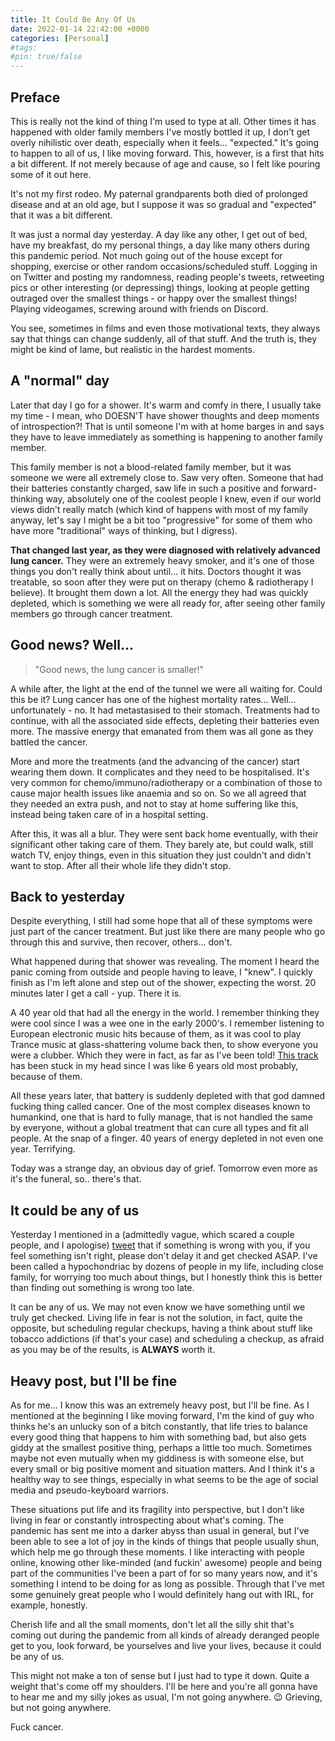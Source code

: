 ```yaml
---
title: It Could Be Any Of Us
date: 2022-01-14 22:42:00 +0000
categories: [Personal]
#tags:
#pin: true/false
---
```


## Preface
This is really not the kind of thing I'm used to type at all. Other times it has happened with older family members I've mostly bottled it up, I don't get overly nihilistic over death, especially when it feels... "expected." It's going to happen to all of us, I like moving forward. This, however, is a first that hits a bit different. If not merely because of age and cause, so I felt like pouring some of it out here.

It's not my first rodeo. My paternal grandparents both died of prolonged disease and at an old age, but I suppose it was so gradual and "expected" that it was a bit different.

It was just a normal day yesterday. A day like any other, I get out of bed, have my breakfast, do my personal things, a day like many others during this pandemic period. Not much going out of the house except for shopping, exercise or other random occasions/scheduled stuff. Logging in on Twitter and posting my randomness, reading people's tweets, retweeting pics or other interesting (or depressing) things, looking at people getting outraged over the smallest things - or happy over the smallest things! Playing videogames, screwing around with friends on Discord.

You see, sometimes in films and even those motivational texts, they always say that things can change suddenly, all of that stuff. And the truth is, they might be kind of lame, but realistic in the hardest moments.

## A "normal" day
Later that day I go for a shower. It's warm and comfy in there, I usually take my time - I mean, who DOESN'T have shower thoughts and deep moments of introspection?! That is until someone I'm with at home barges in and says they have to leave immediately as something is happening to another family member.

This family member is not a blood-related family member, but it was someone we were all extremely close to. Saw very often. Someone that had their batteries constantly charged, saw life in such a positive and forward-thinking way, absolutely one of the coolest people I knew, even if our world views didn't really match (which kind of happens with most of my family anyway, let's say I might be a bit too "progressive" for some of them who have more "traditional" ways of thinking, but I digress). 

**That changed last year, as they were diagnosed with relatively advanced lung cancer.** They were an extremely heavy smoker, and it's one of those things you don't really think about until... it hits. Doctors thought it was treatable, so soon after they were put on therapy (chemo & radiotherapy I believe). It brought them down a lot. All the energy they had was quickly depleted, which is something we were all ready for, after seeing other family members go through cancer treatment.

## Good news? Well...
 >"Good news, the lung cancer is smaller!" 
 
 A while after, the light at the end of the tunnel we were all waiting for. Could this be it? Lung cancer has one of the highest mortality rates... Well... unfortunately - no. It had metastasised to their stomach. Treatments had to continue, with all the associated side effects, depleting their batteries even more. The massive energy that emanated from them was all gone as they battled the cancer.

More and more the treatments (and the advancing of the cancer) start wearing them down. It complicates and they need to be hospitalised. It's very common for chemo/immuno/radiotherapy or a combination of those to cause major health issues like anaemia and so on. So we all agreed that they needed an extra push, and not to stay at home suffering like this, instead being taken care of in a hospital setting.

After this, it was all a blur. They were sent back home eventually, with their significant other taking care of them. They barely ate, but could walk, still watch TV, enjoy things, even in this situation they just couldn't and didn't want to stop. After all their whole life they didn't stop.

## Back to yesterday
Despite everything, I still had some hope that all of these symptoms were just part of the cancer treatment. But just like there are many people who go through this and survive, then recover, others... don't.

What happened during that shower was revealing. The moment I heard the panic coming from outside and people having to leave, I "knew". I quickly finish as I'm left alone and step out of the shower, expecting the worst. 20 minutes later I get a call - yup. There it is.

A 40 year old that had all the energy in the world. I remember thinking they were cool since I was a wee one in the early 2000's. I remember listening to European electronic music hits because of them, as it was cool to play Trance music at glass-shattering volume back then, to show everyone you were a clubber. Which they were in fact, as far as I've been told! [This track](https://www.youtube.com/watch?v=IksRDCMYnn8) has been stuck in my head since I was like 6 years old most probably, because of them.

All these years later, that battery is suddenly depleted with that god damned fucking thing called cancer. One of the most complex diseases known to humankind, one that is hard to fully manage, that is not handled the same by everyone, without a global treatment that can cure all types and fit all people. At the snap of a finger. 40 years of energy depleted in not even one year. Terrifying.

Today was a strange day, an obvious day of grief. Tomorrow even more as it's the funeral, so.. there's that.

## It could be any of us
Yesterday I mentioned in a (admittedly vague, which scared a couple people, and I apologise) [tweet](https://twitter.com/SpiderVice/status/1481740279304667143) that if something is wrong with you, if you feel something isn't right, please don't delay it and get checked ASAP. I've been called a hypochondriac by dozens of people in my life, including close family, for worrying too much about things, but I honestly think this is better than finding out something is wrong too late.

It can be any of us. We may not even know we have something until we truly get checked. Living life in fear is not the solution, in fact, quite the opposite, but scheduling regular checkups, having a think about stuff like tobacco addictions (if that's your case) and scheduling a checkup, as afraid as you may be of the results, is **ALWAYS** worth it.

## Heavy post, but I'll be fine
As for me... I know this was an extremely heavy post, but I'll be fine. As I mentioned at the beginning I like moving forward, I'm the kind of guy who thinks he's an unlucky son of a bitch constantly, that life tries to balance every good thing that happens to him with something bad, but also gets giddy at the smallest positive thing, perhaps a little too much. Sometimes maybe not even mutually when my giddiness is with someone else, but every small or big positive moment and situation matters. And I think it's a healthy way to see things, especially in what seems to be the age of social media and pseudo-keyboard warriors.

These situations put life and its fragility into perspective, but I don't like living in fear or constantly introspecting about what's coming. The pandemic has sent me into a darker abyss than usual in general, but I've been able to see a lot of joy in the kinds of things that people usually shun, which help me go through these moments. I like interacting with people online, knowing other like-minded (and fuckin' awesome) people and being part of the communities I've been a part of for so many years now, and it's something I intend to be doing for as long as possible. Through that I've met some genuinely great people who I would definitely hang out with IRL, for example, honestly.

Cherish life and all the small moments, don't let all the silly shit that's coming out during the pandemic from all kinds of already deranged people get to you, look forward, be yourselves and live your lives, because it could be any of us. 

This might not make a ton of sense but I just had to type it down. Quite a weight that's come off my shoulders. I'll be here and you're all gonna have to hear me and my silly jokes as usual, I'm not going anywhere. 😉 Grieving, but not going anywhere.

Fuck cancer.